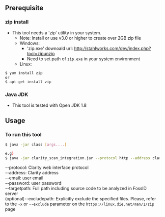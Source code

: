 Prerequisite
------------------------------------------------
### zip install
- This tool needs a 'zip' utility in your system.
  + Note: Install or use v3.0 or higher to create over 2GB zip file  
  + Windows: 
    - 'zip.exe' downoald url: http://stahlworks.com/dev/index.php?tool=zipunzip
    - Need to set path of `zip.exe` in your system environment    
  + Linux:
 ```bash
 $ yum install zip
 or
 $ apt-get install zip
 ``` 

### Java JDK
- This tool is tested with Open JDK 1.8


Usage
------------------------------------------------

### To run this tool
```bash
$ java -jar class [args....]

e.g)
$ java -jar clarity_scan_integration.jar --protocol http --address clarity.osbc.co.kr --email user@osbc.co.kr --password userpassword --project project_name --version version_name --targetpath /set/a/target_path --filename filename_to_be.zip --excludepath /exclude/path1/*,/exclude/path2/*,*.txt
```

--protocol: Clarity web interface protocol          
--address: Clarity address  
--email: user email  
--password: user password  
--targetpath: Full path including source code to be analyzed in FossID server  
(optional)--excludepath: Explicitly exclude the specified files. Please, refer to the `-x` or `--exclude` parameter on the `https://linux.die.net/man/1/zip` page